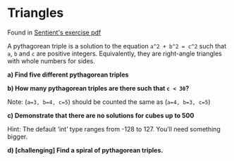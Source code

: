 # Triangles

Found in [Sentient's exercise pdf](https://sentient-lang.org/exercises.pdf)

A pythagorean triple is a solution to the equation `a^2 + b^2 = c^2` such that `a`, `b` and `c` are positive integers. Equivalently, they are right-angle triangles with whole numbers for sides.

**a) Find five different pythagorean triples**

**b) How many pythagorean triples are there such that `c < 30`?**

Note: (`a=3, b=4, c=5`) should be counted the same as (`a=4, b=3, c=5`)

**c) Demonstrate that there are no solutions for cubes up to 500**

Hint: The default ‘int’ type ranges from -128 to 127. You’ll need something bigger.

**d) [challenging] Find a spiral of pythagorean triples.**

